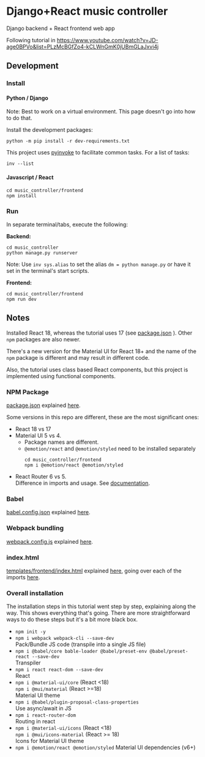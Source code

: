 # Django+React music controller
Django backend + React frontend web app

Following tutorial in
https://www.youtube.com/watch?v=JD-age0BPVo&list=PLzMcBGfZo4-kCLWnGmK0jUBmGLaJxvi4j

## Development
### Install
#### Python / Django
Note: Best to work on a virtual environment.
This page doesn't go into how to do that.

Install the development packages:
```
python -m pip install -r dev-requirements.txt
```

This project uses [pyinvoke](https://www.pyinvoke.org/) to facilitate common tasks.
For a list of tasks:
```
inv --list
```

#### Javascript / React
```
cd music_controller/frontend
npm install
```

### Run
In separate terminal/tabs, execute the following:

**Backend:**
```
cd music_controller
python manage.py runserver
```
Note: Use `inv sys.alias` to set the alias `dm = python manage.py` or have it set in the terminal's
start scripts.

**Frontend:**
```
cd music_controller/frontend
npm run dev
```

## Notes
Installed React 18, whereas the tutorial uses 17 (see
[package.json](https://github.com/techwithtim/Music-Controller-Web-App-Tutorial/blob/main/Tutorial%201%20-%204/frontend/package.json)
). Other `npm` packages are also newer.

There's a new version for the Material UI for React 18+ and the name of the `npm` package is different and may result
in different code.

Also, the tutorial uses class based React components, but this project is implemented using
functional components.

### NPM Package
[package.json](https://github.com/techwithtim/Music-Controller-Web-App-Tutorial/blob/main/Tutorial%201%20-%204/frontend/package.json)
explained [here](https://youtu.be/6c2NqDyxppU?t=733).

Some versions in this repo are different, these are the most significant ones:
* React 18 vs 17
* Material UI 5 vs 4.  
  - Package names are different.
  - `@emotion/react` and `@emotion/styled` need to be installed separately
    ```
    cd music_controller/frontend
    npm i @emotion/react @emotion/styled
    ```
* React Router 6 vs 5.  
  Difference in imports and usage. See
  [documentation](https://reactrouter.com/en/6.4.5/upgrading/v5).

### Babel
[babel.config.json](https://github.com/techwithtim/Music-Controller-Web-App-Tutorial/blob/main/Tutorial%201%20-%204/frontend/babel.config.json)
explained [here](https://youtu.be/6c2NqDyxppU?t=542).

### Webpack bundling
[webpack.config.js](https://github.com/techwithtim/Music-Controller-Web-App-Tutorial/blob/main/Tutorial%201%20-%204/frontend/webpack.config.js)
explained [here](https://youtu.be/6c2NqDyxppU?t=605).

### index.html
[templates/frontend/index.html](https://github.com/techwithtim/Music-Controller-Web-App-Tutorial/blob/main/Tutorial%201%20-%204/frontend/templates/frontend/index.html)
explained [here](https://youtu.be/6c2NqDyxppU?t=876), going over each of the imports
[here](https://youtu.be/6c2NqDyxppU?t=974).

### Overall installation
The installation steps in this tutorial went step by step, explaining along the way. This shows
everything that's going. There are more straightforward ways to do these steps but it's a bit more
black box.

* `npm init -y`
* `npm i webpack webpack-cli --save-dev`  
  Pack/Bundle JS code (transpile into a single JS file)
* `npm i @babel/core bable-loader @babel/preset-env @babel/preset-react --save-dev`  
  Transpiler
* `npm i react react-dom --save-dev`  
  React
* `npm i @material-ui/core` (React <18)  
  `npm i @mui/material` (React >=18)  
  Material UI theme
* `npm i @babel/plugin-proposal-class-properties`  
  Use async/await in JS
* `npm i react-router-dom`  
  Routing in react
* `npm i @material-ui/icons` (React <18)  
  `npm i @mui/icons-material` (React >= 18)  
  Icons for Material UI theme
* `npm i @emotion/react @emotion/styled`
  Material UI dependencies (v6+)
